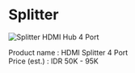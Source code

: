 # Splitter

![Splitter HDMI Hub 4 Port](/img/splitter.png)

Product name : HDMI Splitter 4 Port\
Price (est.) : IDR 50K - 95K
